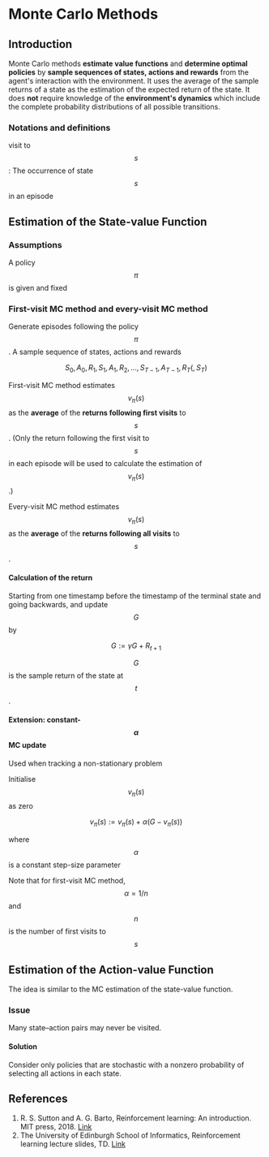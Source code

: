 # Monte Carlo Methods

## Introduction

Monte Carlo methods **estimate value functions** and **determine optimal policies** by **sample sequences of states, actions and rewards** from the agent's interaction with the environment. It uses the average of the sample returns of a state as the estimation of the expected return of the state. It does **not** require knowledge of the **environment's dynamics** which include the complete probability distributions of all possible transitions.

### Notations and definitions

visit to $$s$$ : The occurrence of state $$s$$ in an episode

## Estimation of the State-value Function

### Assumptions

A policy $$\pi$$ is given and fixed

### First-visit MC method and every-visit MC method

Generate episodes following the policy $$\pi$$. A sample sequence of states, actions and rewards

$$ S_0, A_0, R_1, S_1, A_1, R_2, ..., S_{T-1}, A_{T-1}, R_T  (, S_T)$$

First-visit MC method estimates $$v_\pi(s)$$ as the **average** of the **returns following first visits** to $$s$$. \(Only the return following the first visit to $$s$$ in each episode will be used to calculate the estimation of $$v_\pi(s)$$.\)

Every-visit MC method estimates $$v_\pi(s)$$ as the **average** of the **returns following all visits** to $$s$$.

#### Calculation of the return

Starting from one timestamp before the timestamp of the terminal state and going backwards, and update $$G$$ by

$$ G := \gamma G + R_{t+1}$$

$$G$$ is the sample return of the state at $$t$$.

#### Extension: constant-$$\alpha$$ MC update

Used when tracking a non-stationary problem

Initialise $$v_\pi(s)$$ as zero

$$ v_\pi(s) := v_\pi(s) + \alpha(G - v_\pi(s))$$

where $$\alpha$$ is a constant step-size parameter

Note that for first-visit MC method, $$\alpha = 1/n$$ and $$n$$ is the number of first visits to $$s$$ 

## Estimation of the Action-value Function

The idea is similar to the MC estimation of the state-value function.

### Issue

Many state–action pairs may never be visited.

#### Solution

Consider only policies that are stochastic with a nonzero probability of selecting all actions in each state.

## References

1. R. S. Sutton and A. G. Barto, Reinforcement learning: An introduction. MIT press, 2018. [Link](https://mitpress.mit.edu/books/reinforcement-learning-second-edition)
2. The University of Edinburgh School of Informatics, Reinforcement learning lecture slides, TD. [Link](http://www.inf.ed.ac.uk/teaching/courses/rl/slides/4rllect10.pdf)

